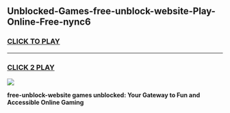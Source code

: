 
## Unblocked-Games-free-unblock-website-Play-Online-Free-nync6
<h3>
<a href="https://premium76.site?title=free-unblock-website&ref=26A">CLICK TO PLAY</a></h3>
<hr>

<h3>
<a href="https://premium76.site?title=free-unblock-website&ref=26A">CLICK 2 PLAY</a>
  
</h3>

<a href="https://premium76.site?title=free-unblock-website&ref=26A"><img src="https://clearcache.store/games.png"></a>


**free-unblock-website games unblocked: Your Gateway to Fun and Accessible Online Gaming**
